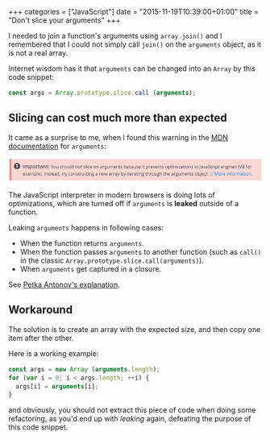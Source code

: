 +++
categories = ["JavaScript"]
date = "2015-11-19T10:39:00+01:00"
title = "Don't slice your arguments"
+++

I needed to join a function's arguments using `array.join()` and
I remembered that I could not simply call `join()` on the
`arguments` object, as it is not a real array.

Internet wisdom has it that `arguments` can be changed into an
`Array` by this code snippet:

```javascript
const args = Array.prototype.slice.call (arguments);
```

## Slicing can cost much more than expected

It came as a surprise to me, when I found this warning in the
[MDN documentation](https://developer.mozilla.org/en-US/docs/Web/JavaScript/Reference/Functions/arguments)
for `arguments`:

![Warning: do not slice on arguments...](do-not-slice.png)

The JavaScript interpreter in modern browsers is doing lots of optimizations,
which are turned off if `arguments` is **leaked** outside of a function.

Leaking `arguments` happens in following cases:

* When the function returns `arguments`.
* When the function passes `arguments` to another function (such as `call()`
  in the classic `Array.prototype.slice.call(arguments)`).
* When `arguments` get captured in a closure.

See [Petka Antonov's explanation](https://github.com/petkaantonov/bluebird/wiki/Optimization-killers#32-leaking-arguments).

## Workaround

The solution is to create an array with the expected size, and then copy
one item after the other.

Here is a working example:

```javascript
const args = new Array (arguments.length);
for (var i = 0; i < args.length; ++i) {
  args[i] = arguments[i];
}
```

and obviously, you should not extract this piece of code when doing
some refactoring, as you'd end up with _leaking_ again, defeating the
purpose of this code snippet.
